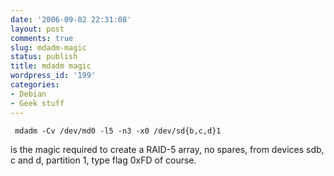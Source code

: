 ```yaml
---
date: '2006-09-02 22:31:08'
layout: post
comments: true
slug: mdadm-magic
status: publish
title: mdadm magic
wordpress_id: '199'
categories:
- Debian
- Geek stuff
---
```



     mdadm -Cv /dev/md0 -l5 -n3 -x0 /dev/sd{b,c,d}1
    



is the magic required to create a RAID-5 array, no spares, from devices sdb, c and d, partition 1, type flag 0xFD of course.

